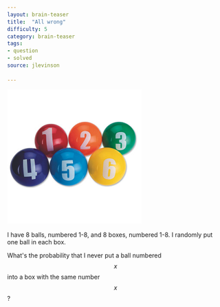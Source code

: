 ```yaml
---
layout: brain-teaser
title:  "All wrong"
difficulty: 5
category: brain-teaser
tags:
- question
- solved
source: jlevinson

---
```


<img src="image.jpg" alt="numbered balls">

I have 8 balls, numbered 1-8, and 8 boxes, numbered 1-8.  I randomly put one ball in each box.

What's the probability that I never put a ball numbered $$x$$ into a box with the same number $$x$$?
